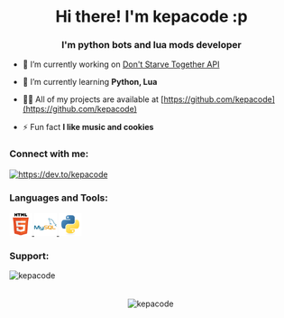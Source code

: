 <h1 align="center">Hi there! I'm kepacode :p</h1>
<h3 align="center">I'm python bots and lua mods developer</h3>

- 🔭 I’m currently working on [Don't Starve Together API](https://github.com/kepacode/DST-API)

- 🌱 I’m currently learning **Python, Lua**

- 👨‍💻 All of my projects are available at [https://github.com/kepacode](https://github.com/kepacode)

- ⚡ Fun fact **I like music and cookies**

<h3 align="left">Connect with me:</h3>
<p align="left">
<a href="https://dev.to/kepacode" target="blank"><img align="center" src="https://raw.githubusercontent.com/rahuldkjain/github-profile-readme-generator/master/src/images/icons/Social/devto.svg" alt="https://dev.to/kepacode" height="30" width="40" /></a>
</p>

<h3 align="left">Languages and Tools:</h3>
<p align="left"> <a href="https://www.w3.org/html/" target="_blank" rel="noreferrer"> <img src="https://raw.githubusercontent.com/devicons/devicon/master/icons/html5/html5-original-wordmark.svg" alt="html5" width="40" height="40"/> </a> <a href="https://www.mysql.com/" target="_blank" rel="noreferrer"> <img src="https://raw.githubusercontent.com/devicons/devicon/master/icons/mysql/mysql-original-wordmark.svg" alt="mysql" width="40" height="40"/> </a> <a href="https://www.python.org" target="_blank" rel="noreferrer"> <img src="https://raw.githubusercontent.com/devicons/devicon/master/icons/python/python-original.svg" alt="python" width="40" height="40"/> </a> </p>

<h3 align="left">Support:</h3>
<p><a href="https://ko-fi.com/kepacode"> <img align="left" src="https://cdn.ko-fi.com/cdn/kofi3.png?v=3" height="50" width="210" alt="kepacode" /></a></p><br><br>

<p><img align="center" src="https://github-readme-stats.vercel.app/api/top-langs?username=kepacode&show_icons=true&theme=tokyonight&title_color=ffffff&text_color=ffffff&bg_color=5b058a&locale=en&layout=compact" alt="kepacode" /></p>
